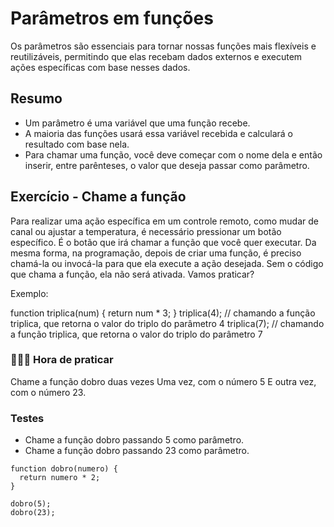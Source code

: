 # Parâmetros em funções

Os parâmetros são essenciais para tornar nossas funções mais flexíveis e reutilizáveis, permitindo que elas recebam dados externos e executem ações específicas com base nesses dados.

## Resumo
- Um parâmetro é uma variável que uma função recebe.
- A maioria das funções usará essa variável recebida e calculará o resultado com base nela.
- Para chamar uma função, você deve começar com o nome dela e então inserir, entre parênteses, o valor que deseja passar como parâmetro.

## Exercício - Chame a função

Para realizar uma ação específica em um controle remoto, como mudar de canal ou ajustar a temperatura, é necessário pressionar um botão específico. É o botão que irá chamar a função que você quer executar. Da mesma forma, na programação, depois de criar uma função, é preciso chamá-la ou invocá-la para que ela execute a ação desejada. Sem o código que chama a função, ela não será ativada. Vamos praticar?

Exemplo:

function triplica(num) {
  return num * 3;
}
triplica(4); // chamando a função triplica, que retorna o valor do triplo do parâmetro 4
triplica(7); // chamando a função triplica, que retorna o valor do triplo do parâmetro 7

### 👨🏻‍💻 Hora de praticar

Chame a função dobro duas vezes
Uma vez, com o número 5
E outra vez, com o número 23.

### Testes
- Chame a função dobro passando 5 como parâmetro.
- Chame a função dobro passando 23 como parâmetro.

```
function dobro(numero) {
  return numero * 2;
}

dobro(5);
dobro(23);
```